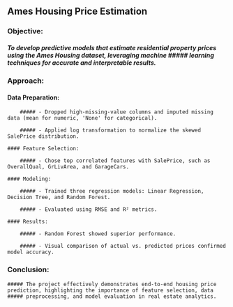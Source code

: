 ## Ames Housing Price Estimation

### Objective:
##### To develop predictive models that estimate residential property prices using the Ames Housing dataset, leveraging machine            ##### learning techniques for accurate and interpretable results.

### Approach:

#### Data Preparation:

        ##### - Dropped high-missing-value columns and imputed missing data (mean for numeric, 'None' for categorical).

        ##### - Applied log transformation to normalize the skewed SalePrice distribution.

    #### Feature Selection:

        ##### - Chose top correlated features with SalePrice, such as OverallQual, GrLivArea, and GarageCars.

    #### Modeling:

        ##### - Trained three regression models: Linear Regression, Decision Tree, and Random Forest.

        ##### - Evaluated using RMSE and R² metrics.

    #### Results:

        ##### - Random Forest showed superior performance.

        ##### - Visual comparison of actual vs. predicted prices confirmed model accuracy.

### Conclusion:
    ##### The project effectively demonstrates end-to-end housing price prediction, highlighting the importance of feature selection, data     ##### preprocessing, and model evaluation in real estate analytics.

